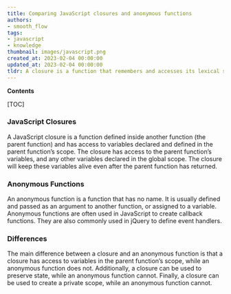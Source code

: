 ```yaml
---
title: Comparing JavaScript closures and anonymous functions
authors:
- smooth_flow
tags:
- javascript
- knowledge
thumbnail: images/javascript.png
created_at: 2023-02-04 00:00:00
updated_at: 2023-02-04 00:00:00
tldr: A closure is a function that remembers and accesses its lexical scope even when that function is executing outside its lexical scope, whereas an anonymous function is a function that does not have a name.
---
```


**Contents**

[TOC]

### JavaScript Closures

A JavaScript closure is a function defined inside another function (the parent function) and has access to variables declared and defined in the parent function’s scope. The closure has access to the parent function’s variables, and any other variables declared in the global scope. The closure will keep these variables alive even after the parent function has returned.

### Anonymous Functions

An anonymous function is a function that has no name. It is usually defined and passed as an argument to another function, or assigned to a variable. Anonymous functions are often used in JavaScript to create callback functions. They are also commonly used in jQuery to define event handlers.

### Differences

The main difference between a closure and an anonymous function is that a closure has access to variables in the parent function’s scope, while an anonymous function does not. Additionally, a closure can be used to preserve state, while an anonymous function cannot. Finally, a closure can be used to create a private scope, while an anonymous function cannot.
